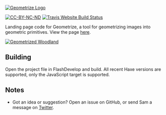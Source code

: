 [![Geometrize Logo](https://github.com/Tw1ddle/geometrize-website/blob/master/screenshots/logo.png?raw=true "Geometrize website logo")](https://github.com/Tw1ddle/geometrize-lib)

[![CC-BY-NC-ND](https://licensebuttons.net/l/by-nc-nd/4.0/80x15.png)](https://creativecommons.org/licenses/by-nc-nd/4.0/)
[![Travis Website Build Status](https://img.shields.io/travis/Tw1ddle/geometrize-website.svg?style=flat-square)](https://travis-ci.org/Tw1ddle/geometrize-website)

Landing page code for Geometrize, a tool for geometrizing images into geometric primitives. View the page [here](http://www.geometrize.co.uk/).

[![Geometrized Woodland](https://github.com/Tw1ddle/geometrize-website/blob/master/screenshots/woodland.jpg?raw=true "Woodland, 400 Rotated Rectangles")](https://github.com/Tw1ddle/geometrize-lib)

## Building

Open the project file in FlashDevelop and build. All recent Haxe versions are supported, only the JavaScript target is supported.

## Notes
 * Got an idea or suggestion? Open an issue on GitHub, or send Sam a message on [Twitter](https://twitter.com/Sam_Twidale).